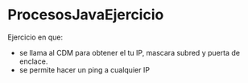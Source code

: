 # ProcesosJavaEjercicio
Ejercicio en que:
- se llama al CDM para obtener el tu IP, mascara subred y puerta de enclace. 
- se permite hacer un ping a cualquier IP

